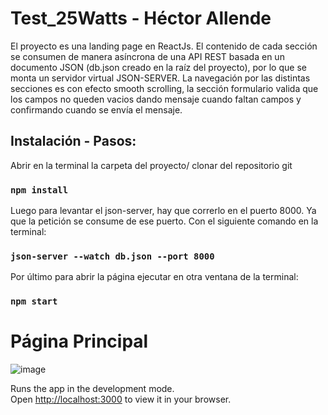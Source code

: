# Test_25Watts - Héctor Allende

El proyecto es una landing page en ReactJs. El contenido de cada sección se consumen de manera asíncrona de una API REST basada en un documento JSON (db.json creado en la raíz del proyecto), por lo que se monta un servidor virtual JSON-SERVER. La navegación por las distintas secciones es con efecto smooth scrolling, la sección formulario valida que los campos no queden vacios dando mensaje cuando faltan campos y confirmando cuando se envía el mensaje.  

## Instalación - Pasos:

Abrir en la terminal la carpeta del proyecto/ clonar del repositorio git

### `npm install`

Luego para levantar el json-server, hay que correrlo en el puerto 8000. Ya que la petición se consume de ese puerto. Con el siguiente comando en la terminal:

### `json-server --watch db.json --port 8000`

Por último para abrir la página ejecutar en otra ventana de la terminal:

### `npm start`

# Página Principal

![image](https://user-images.githubusercontent.com/54869462/149269073-a53c16cf-371f-4059-aed7-77a13e4dc6ad.png)




Runs the app in the development mode.\
Open [http://localhost:3000](http://localhost:3000) to view it in your browser.

